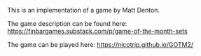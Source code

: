 This is an implementation of a game by Matt Denton. 

The game description can be found here: https://finbargames.substack.com/p/game-of-the-month-sets

The game can be played here: https://nicotrip.github.io/GOTM2/
